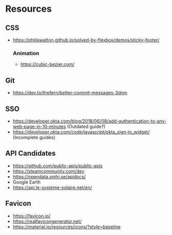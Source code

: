 # Resources

## CSS
- https://philipwalton.github.io/solved-by-flexbox/demos/sticky-footer/
  ### Animation
  - https://cubic-bezier.com/

## Git
- https://dev.to/thefern/better-commit-messages-3dnm

## SSO
- https://developer.okta.com/blog/2018/06/08/add-authentication-to-any-web-page-in-10-minutes (Outdated guide?)
- https://developer.okta.com/code/javascript/okta_sign-in_widget/ (Incomplete guides)

## API Candidates
- https://github.com/public-apis/public-apis
- https://steamcommunity.com/dev
- https://opendata.smhi.se/apidocs/
- Google Earth
- https://api.le-systeme-solaire.net/en/

## Favicon
- https://favicon.io/
- https://realfavicongenerator.net/
- https://material.io/resources/icons/?style=baseline
